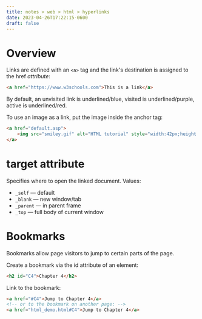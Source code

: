 ```yaml
---
title: notes > web > html > hyperlinks
date: 2023-04-26T17:22:15-0600
draft: false
---
```

# Overview
Links are defined with an `<a>` tag and the link's destination is assigned to the href *attribute*:
```html
<a href="https://www.w3schools.com">This is a link</a>
```

By default, an unvisited link is underlined/blue, visited is underlined/purple, active is underlined/red.

To use an image as a link, put the image inside the anchor tag:
```html
<a href="default.asp">
    <img src="smiley.gif" alt="HTML tutorial" style="width:42px;height:42px;">
</a>
```

# target attribute
Specifies where to open the linked document.
Values:
- `_self` — default
- `_blank` — new window/tab
- `_parent` — in parent frame
- `_top` — full body of current window

# Bookmarks
Bookmarks allow page visitors to jump to certain parts of the page.

Create a bookmark via the id attribute of an element:
```html
<h2 id="C4">Chapter 4</h2>
```

Link to the bookmark:
```html
<a href="#C4">Jump to Chapter 4</a>
<!-- or to the bookmark on another page: -->
<a href="html_demo.html#C4">Jump to Chapter 4</a>
```